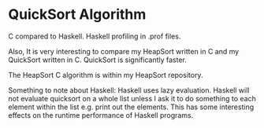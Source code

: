 QuickSort Algorithm
===================
C compared to Haskell.
Haskell profiling in .prof files.

Also, It is very interesting to compare my HeapSort written in C
and my QuickSort written in C. QuickSort is significantly faster.

The HeapSort C algorithm is within my HeapSort repository.

Something to note about Haskell: Haskell uses lazy evaluation.
Haskell will not evaluate quicksort on a whole list unless I
ask it to do something to each element within the list e.g.
print out the elements. This has some interesting effects on
the runtime performance of Haskell programs.
